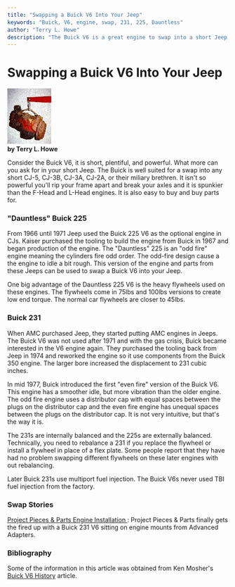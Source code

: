 ```yaml
---
title: "Swapping a Buick V6 Into Your Jeep"
keywords: "Buick, V6, engine, swap, 231, 225, Dauntless"
author: "Terry L. Howe"
description: "The Buick V6 is a great engine to swap into a short Jeep.  Early CJs are short and so a short engine can be the best thing to swap in.  The Buick V6 engines a powerful and leave you with some drive shaft."
---
```

# Swapping a Buick V6 Into Your Jeep

![Buick 225 V6](/images/engine/updates/225.jpg)   
**by Terry L. Howe**

Consider the Buick V6, it is short, plentiful, and powerful. What more can you ask for in your short Jeep. The Buick is well suited for a swap into any short CJ-5, CJ-3B, CJ-3A, CJ-2A, or their miliary brethren. It isn't so powerful you'll rip your frame apart and break your axles and it is spunkier than the F-Head and L-Head engines. It is also easy to buy and buy parts for.

### "Dauntless" Buick 225

From 1966 until 1971 Jeep used the Buick 225 V6 as the optional engine in CJs. Kaiser purchased the tooling to build the engine from Buick in 1967 and began production of the engine. The "Dauntless" 225 is an "odd fire" engine meaning the cylinders fire odd order. The odd-fire design cause a the engine to idle a bit rough. This version of the engine and parts from these Jeeps can be used to swap a Buick V6 into your Jeep.

One big advantage of the Dauntless 225 V6 is the heavy flywheels used on these engines. The flywheels come in 75lbs and 100lbs versions to create low end torque. The normal car flywheels are closer to 45lbs.

### Buick 231

When AMC purchased Jeep, they started putting AMC engines in Jeeps. The Buick V6 was not used after 1971 and with the gas crisis, Buick became interested in the V6 engine again. They purchased the tooling back from Jeep in 1974 and reworked the engine so it use components from the Buick 350 engine. The larger bore increased the displacement to 231 cubic inches.

In mid 1977, Buick introduced the first "even fire" version of the Buick V6. This engine has a smoother idle, but more vibration than the older engine. The odd fire engine uses a distributor cap with equal spaces between the plugs on the distributor cap and the even fire engine has unequal spaces between the plugs on the distributor cap. It is not very intuitive, but that's the way it is.

The 231s are internally balanced and the 225s are externally balanced. Technically, you need to rebalance a 231 if you replace the flywheel or install a flywheel in place of a flex plate. Some people report that they have had no problem swapping different flywheels on these later engines with out rebalancing.

Later Buick 231s use multiport fuel injection. The Buick V6s never used TBI fuel injection from the factory.

### Swap Stories

[ Project Pieces & Parts Engine Installation ](https://www.4x4wire.com/jeep/projects/pieces/engine/): Project Pieces & Parts finally gets the fired up with a Buick 231 V6 sitting on engine mounts from Advanced Adapters. 
  
### Bibliography

Some of the information in this article was obtained from Ken Mosher's [Buick V6 History](https://ni.umd.edu/gnttype/www/v6hist.html) article.